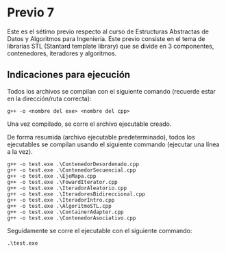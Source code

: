 # Previo 7
Este es el sétimo previo respecto al curso de Estructuras Abstractas de Datos y Algoritmos para Ingeniería. Este previo consiste en el tema de librarías STL (Stantard template library) que se divide en 3 componentes, contenedores, iteradores y algoritmos.

## Indicaciones para ejecución
Todos los archivos se compilan con el siguiente comando (recuerde estar en la dirección/ruta correcta):
```
g++ -o <nombre del exe> <nombre del cpp>
```
Una vez compilado, se corre el archivo ejecutable creado.

De forma resumida (archivo ejecutable predeterminado), todos los ejecutables se compilan usando el siguiente commando (ejecutar una línea a la vez).
```
g++ -o test.exe .\ContenedorDesordenado.cpp
g++ -o test.exe .\ContenedorSecuencial.cpp
g++ -o test.exe .\EjeMapa.cpp
g++ -o test.exe .\FowardIterator.cpp
g++ -o test.exe .\IteradorAleatorio.cpp
g++ -o test.exe .\IteradoresBidireccional.cpp
g++ -o test.exe .\IteradorIntro.cpp
g++ -o test.exe .\AlgoritmoSTL.cpp
g++ -o test.exe .\ContainerAdapter.cpp
g++ -o test.exe .\ContenedorAsociativo.cpp
```
Seguidamente se corre el ejecutable con el siguiente commando:
```
.\test.exe
```